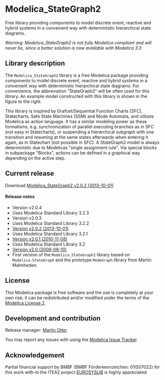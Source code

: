 # Modelica_StateGraph2

Free library providing components to model discrete event, reactive and hybrid systems in a convenient way with deterministic hierarchical state diagrams.

*Warning: Modelica_StateGraph2 is not fully Modelica compliant and will never be, since a better solution is now available with Modelica 3.3*

## Library description

The `Modelica_StateGraph2` library is a free Modelica package providing components to model discrete event, reactive and hybrid systems in a convenient way with deterministic hierarchical state diagrams. For convenience, the abbreviation "StateGraph2" will be often used for this library. An example model constructed with this library is shown in the figure to the right.

This library is inspired by Grafcet/Sequential Function Charts (SFC), Statecharts, Safe State Machines (SSM) and Mode Automata, and utilizes Modelica as action language. It has a similar modeling power as these formalisms, e.g. synchronization of parallel executing branches as in SFC (not easy in Statecharts), or suspending a hierarchical subgraph with one transition and resuming at the same states afterwards when entering it again, as in Statechart (not possible in SFC). A StateGraph2 model is always deterministic due to Modelicas "single assignment rule". Via special blocks in subpackage "Blocks", actions can be defined in a graphical way depending on the active step.

## Current release

Download [Modelica_StateGraph2 v2.0.2 (2013-10-01)](../../archive/v2.0.2.zip)

#### Release notes
*  Version v2.0.4
  * Uses Modelica Standard Library 3.2.3
  *  Version v2.0.3
  * Uses Modelica Standard Library 3.2.2
*  [Version v2.0.2 (2013-10-01)](../../archive/v2.0.2.zip)
  * Uses Modelica Standard Library 3.2.1
*  [Version v2.0.1 (2010-11-08)](../../archive/v2.0.1.zip)
  * Uses Modelica Standard Library 3.2
*  [Version v2.0 (2009-08-10)](../../archive/v2.0.1.zip)
  * First version of the `Modelica_StateGraph2` library based on `Modelica.StateGraph` and the prototype `ModeGraph` library from Martin Malmheden.

## License

This Modelica package is free software and the use is completely at your own risk;
it can be redistributed and/or modified under the terms of the [Modelica License 2](https://modelica.org/licenses/ModelicaLicense2).

## Development and contribution
Release manager: [Martin Otter](http://www.robotic.dlr.de/Martin.Otter)

You may report any issues with using the [Modelica Issue Tracker](https://trac.modelica.org/Modelica/newticket?component=_Modelica_StateGraph2).

## Acknowledgement
Partial financial support by BMBF (BMBF Förderkennzeichen: 01IS07022) for this work with-in the ITEA2 project [EUROSYSLIB](https://modelica.org/publications/newsletters/2009-1/index_html#eurosyslib) is highly appreciated.

